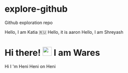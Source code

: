 # explore-github
Github exploration repo

Hello, I am Katia 🇷🇺
Hello, it is aaron
Hello, I am Shreyash 
# Hi there! <img src="https://github.com/TheDudeThatCode/TheDudeThatCode/blob/master/Assets/Hi.gif" width="29px"> I am Wares
Hi I 'm Heni Heni on Heni
